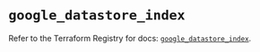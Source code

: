# `google_datastore_index`

Refer to the Terraform Registry for docs: [`google_datastore_index`](https://registry.terraform.io/providers/hashicorp/google-beta/5.42.0/docs/resources/google_datastore_index).

